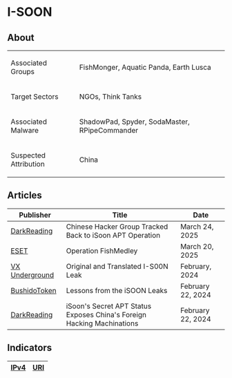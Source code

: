 <h1>I-SOON</h1>

<h2>About</h2>
<table>
  <tr>
    <td>
      <p>Associated Groups</p>
    </td>
    <td>
      <p>FishMonger, Aquatic Panda, Earth Lusca</p>
    </td>
  </tr>
  <tr>
    <td>
      <p>Target Sectors</p>
    </td>
    <td>
      <p>NGOs, Think Tanks</p>
    </td>
  </tr>
  <tr>
    <td>
      <p>Associated Malware</p>
    </td>
    <td>
      <p>ShadowPad, Spyder, SodaMaster, RPipeCommander</p>
    </td>
  </tr>
  <tr>
    <td>
      <p>Suspected Attribution</p>
    </td>
    <td>
      <p>China</p>
    </td>
  </tr>
</table>


<h2>Articles</h2>
<table>
  <thead>
  <tr>
    <th>Publisher</th>
    <th>Title</th>
    <th>Date</th>
  </tr>
  </thead>
    <tbody>
      <tr>
        <td>
          <a href="https://www.darkreading.com/cyberattacks-data-breaches/chinese-espionage-hacker-group-isoon-apt-operation">DarkReading</a>
        </td>
        <td>Chinese Hacker Group Tracked Back to iSoon APT Operation</td>
        <td>March 24, 2025</td>
      </tr>
      <tr>
        <td>
          <a href="https://www.welivesecurity.com/en/eset-research/operation-fishmedley/">ESET</a>
        </td>
        <td>Operation FishMedley</td>
        <td>March 20, 2025</td>
      </tr>
      <tr>
        <td>
          <a href="https://vx-underground.org/APTs/2024/2024.02.18%20-%20I-S00N%20GitHub%20leaks/Leak">VX Underground</a>
        </td>
        <td>Original and Translated I-S00N Leak</td>
        <td>February, 2024</td>
      </tr>
      <tr>
        <td>
          <a href="https://blog.bushidotoken.net/2024/02/lessons-from-isoon-leaks.html">BushidoToken</a>
        </td>
        <td>Lessons from the iSOON Leaks</td>
        <td>February 22, 2024</td>
      </tr>
      <tr>
        <td>
          <a href="https://www.darkreading.com/threat-intelligence/-isoon-contractor-helps-the-prc-hack-foreign-governments-companies">DarkReading</a>
        </td>
        <td>iSoon's Secret APT Status Exposes China's Foreign Hacking Machinations</td>
        <td>February 22, 2024</td>
      </tr>
    </tbody>
</table>


<h2>Indicators</h2>
<table>
  <thead>
    <tr>
      <th>
        <a href="https://github.com/PudgyDragon/IOCs/blob/main/All/iSoon/uri.txt">IPv4</a>
      </th>
      <th>
        <a href="https://github.com/PudgyDragon/IOCs/blob/main/All/iSoon/IPs.txt">URI</a>
      </th>
    </tr>
  </thead>
</table>
